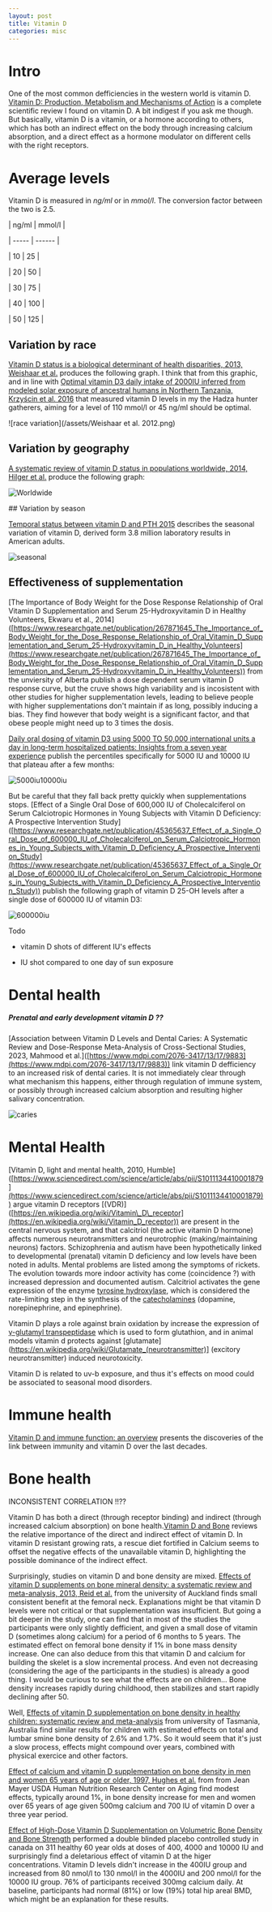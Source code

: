 ```yaml
---
layout: post
title: Vitamin D
categories: misc
---
```

# Intro

One of the most common defficiencies in the western world is vitamin D. [Vitamin D: Production, Metabolism and Mechanisms of Action]([https://www.ncbi.nlm.nih.gov/books/NBK278935/](https://www.ncbi.nlm.nih.gov/books/NBK278935/)) is a complete scientific review I found on vitamin D. A bit indigest if you ask me though. But basically, vitamin D is a vitamin, or a hormone according to others, which has both an indirect effect on the body through increasing calcium absorption, and a direct effect as a hormone modulator on different cells with the right receptors.


# Average levels

Vitamin D is measured in _ng/ml_ or in _mmol/l_. The conversion factor between the two is 2.5.

| ng/ml | mmol/l |

| ----- | ------ |

| 10 | 25 |

| 20 | 50 |

| 30 | 75 |

| 40 | 100 |

| 50 | 125 |

## Variation by race

[Vitamin D status is a biological determinant of health disparities, 2013, Weishaar et al.]([https://pubmed.ncbi.nlm.nih.gov/23415504/](https://pubmed.ncbi.nlm.nih.gov/23415504/)) produces the following graph. I think that from this graphic, and in line with [Optimal vitamin D3 daily intake of 2000IU inferred from modeled solar exposure of ancestral humans in Northern Tanzania, Krzyścin et al. 2016]([https://pubmed.ncbi.nlm.nih.gov/27043260/](https://pubmed.ncbi.nlm.nih.gov/27043260/)) that measured vitamin D levels in my the Hadza hunter gatherers, aiming for a level of 110 mmol/l or 45 ng/ml should be optimal.

![race variation](/assets/Weishaar et al. 2012.png)

## Variation by geography

[A systematic review of vitamin D status in populations worldwide, 2014, Hilger et al.]([https://pubmed.ncbi.nlm.nih.gov/23930771/](https://pubmed.ncbi.nlm.nih.gov/23930771/)) produce the following graph:

![Worldwide](/assets/worldwide_vitaminD.png)

\## Variation by season

[Temporal status between vitamin D and PTH 2015]([https://journals.plos.org/plosone/article/figure?id=10.1371/journal.pone.0118108.g001](https://journals.plos.org/plosone/article/figure?id=10.1371/journal.pone.0118108.g001)) describes the seasonal variation of vitamin D, derived form 3.8 million laboratory results in American adults.

![seasonal](/assets/seasonal_D.png)

## Effectiveness of supplementation

[The Importance of Body Weight for the Dose Response Relationship of Oral Vitamin D Supplementation and Serum 25-Hydroxyvitamin D in Healthy Volunteers, Ekwaru et al., 2014\]([https://www.researchgate.net/publication/267871645_The_Importance_of_Body_Weight_for_the_Dose_Response_Relationship_of_Oral_Vitamin_D_Supplementation_and_Serum_25-Hydroxyvitamin_D_in_Healthy_Volunteers](https://www.researchgate.net/publication/267871645_The_Importance_of_Body_Weight_for_the_Dose_Response_Relationship_of_Oral_Vitamin_D_Supplementation_and_Serum_25-Hydroxyvitamin_D_in_Healthy_Volunteers)) from the unviersity of Alberta publish a dose dependent serum vitamin D response curve, but the cruve shows high variability and is incosistent with other studies for higher supplementation levels, leading to believe people with higher supplementations don't maintain if as long, possibly inducing a bias. They find however that body weight is a significant factor, and that obese people might need up to 3 times the dosis.

[Daily oral dosing of vitamin D3 using 5000 TO 50,000 international units a day in long-term hospitalized patients: Insights from a seven year experience]([https://pubmed.ncbi.nlm.nih.gov/30611908/](https://pubmed.ncbi.nlm.nih.gov/30611908/)) publish the percentiles specifically for 5000 IU and 10000 IU that plateau after a few months:

![5000iu10000iu](/assets/5000_10000_vitamin_D.png)

But be careful that they fall back pretty quickly when supplementations stops. \[Effect of a Single Oral Dose of 600,000 IU of Cholecalciferol on Serum Calciotropic Hormones in Young Subjects with Vitamin D Deficiency: A Prospective Intervention Study\]([https://www.researchgate.net/publication/45365637_Effect_of_a_Single_Oral_Dose_of_600000_IU_of_Cholecalciferol_on_Serum_Calciotropic_Hormones_in_Young_Subjects_with_Vitamin_D_Deficiency_A_Prospective_Intervention_Study](https://www.researchgate.net/publication/45365637_Effect_of_a_Single_Oral_Dose_of_600000_IU_of_Cholecalciferol_on_Serum_Calciotropic_Hormones_in_Young_Subjects_with_Vitamin_D_Deficiency_A_Prospective_Intervention_Study)) publish the following graph of vitamin D 25-OH levels after a single dose of 600000 IU of vitamin D3:

![600000iu](/assets/600000_vitamin_D.png)

Todo

- vitamin D shots of different IU's effects

- IU shot compared to one day of sun exposure

# Dental health

##### Prenatal and early development vitamin D ??

[Association between Vitamin D Levels and Dental Caries: A Systematic Review and Dose-Response Meta-Analysis of Cross-Sectional Studies, 2023, Mahmood et al.\]([https://www.mdpi.com/2076-3417/13/17/9883](https://www.mdpi.com/2076-3417/13/17/9883)) link vitamin D defficiency to an increased risk of dental caries. It is not immediately clear through what mechanism this happens, either through regulation of immune system, or possibly through increased calcium absorption and resulting higher salivary concentration.

![caries](/assets/caries.png)

# Mental Health

[Vitamin D, light and mental health, 2010, Humble\]([https://www.sciencedirect.com/science/article/abs/pii/S1011134410001879](https://www.sciencedirect.com/science/article/abs/pii/S1011134410001879)) argue vitamin D receptors \[(VDR)\]([https://en.wikipedia.org/wiki/Vitamin\_D\_receptor](https://en.wikipedia.org/wiki/Vitamin_D_receptor)) are present in the central nervous system, and that calcitriol (the active vitamin D hormone) affects numerous neurotransmitters and neurotrophic (making/maintaining neurons) factors. Schizophrenia and autism have been hypothetically linked to developmental (prenatal) vitamin D deficiency and low levels have been noted in adults. Mental problems are listed among the symptoms of rickets. The evolution towards more indoor activity has come (coincidence ?) with increased depression and documented autism. Calcitriol activates the gene expression of the enzyme [tyrosine hydroxylase]([https://en.wikipedia.org/wiki/Tyrosine\_hydroxylase](https://en.wikipedia.org/wiki/Tyrosine_hydroxylase)), which is considered the rate-limiting step in the synthesis of the [catecholamines]([https://en.wikipedia.org/wiki/Catecholamine](https://en.wikipedia.org/wiki/Catecholamine)) (dopamine, norepinephrine, and epinephrine).

Vitamin D plays a role against brain oxidation by increase the expression of [γ-glutamyl transpeptidase]([https://en.wikipedia.org/wiki/Gamma-glutamyltransferase](https://en.wikipedia.org/wiki/Gamma-glutamyltransferase)) which is used to form glutathion, and in animal models vitamin d protects against [glutamate](https://en.wikipedia.org/wiki/Glutamate_(neurotransmitter)] (excitory neurotransmitter) induced neurotoxicity.

Vitamin D is related to uv-b exposure, and thus it's effects on mood could be associated to seasonal mood disorders.

# Immune health

[Vitamin D and immune function: an overview]([https://www.cambridge.org/core/journals/proceedings-of-the-nutrition-society/article/vitamin-d-and-immune-function-an-overview/302152110AEE222430F44164E53FEA90](https://www.cambridge.org/core/journals/proceedings-of-the-nutrition-society/article/vitamin-d-and-immune-function-an-overview/302152110AEE222430F44164E53FEA90)) presents the discoveries of the link between immunity and vitamin D over the last decades.

# Bone health

INCONSISTENT CORRELATION !!??

Vitamin D has both a direct (through receptor binding) and indirect (through increased calcium absorption) on bone health.[Vitamin D and Bone]([https://www.ncbi.nlm.nih.gov/pmc/articles/PMC3688475/](https://www.ncbi.nlm.nih.gov/pmc/articles/PMC3688475/)) reviews the relative importance of the direct and indirect effect of vitamin D. In vitamin D resistant growing rats, a rescue diet fortified in Calcium seems to offset the negative effects of the unavailable vitamin D, highlighting the possible dominance of the indirect effect.

Surprisingly, studies on vitamin D and bone density are mixed. [Effects of vitamin D supplements on bone mineral density: a systematic review and meta-analysis, 2013, Reid et al.]([https://pubmed.ncbi.nlm.nih.gov/24119980/](https://pubmed.ncbi.nlm.nih.gov/24119980/)) from the university of Auckland finds small consistent benefit at the femoral neck. Explanations might be that vitamin D levels were not critical or that supplementation was insufficient. But going a bit deeper in the study, one can find that in most of the studies the participants were only slightly defficient, and given a small dose of vitamin D (sometimes along calcium) for a period of 6 months to 5 years. The estimated effect on femoral bone density if 1% in bone mass density increase. One can also deduce from this that vitamin D and calcium for building the skelet is a slow incremental process. And even not decreasing (considering the age of the participants in the studies) is already a good thing. I would be curious to see what the effects are on children... Bone density increases rapidly during childhood, then stabilizes and start rapidly declining after 50.

Well, [Effects of vitamin D supplementation on bone density in healthy children: systematic review and meta-analysis]([https://www.bmj.com/content/342/bmj.c7254.short](https://www.bmj.com/content/342/bmj.c7254.short)) from university of Tasmania, Australia find similar results for children with estimated effects on total and lumbar smine bone density of 2.6% and 1.7%. So it would seem that it's just a slow process, effects might compound over years, combined with physical exercice and other factors.

[Effect of calcium and vitamin D supplementation on bone density in men and women 65 years of age or older, 1997, Hughes et al.]([https://pubmed.ncbi.nlm.nih.gov/9278463/](https://pubmed.ncbi.nlm.nih.gov/9278463/)) from from Jean Mayer USDA Human Nutrition Research Center on Aging find modest effects, typically around 1%, in bone density increase for men and women over 65 years of age given 500mg calcium and 700 IU of vitamin D over a three year period.

[Effect of High-Dose Vitamin D Supplementation on Volumetric Bone Density and Bone Strength]([https://jamanetwork.com/journals/jama/article-abstract/2748796](https://jamanetwork.com/journals/jama/article-abstract/2748796)) performed a double blinded placebo controlled study in canada on 311 healthy 60 year olds at doses of 400, 4000 and 10000 IU and surprisingly find a deletarious effect of vitamin D at the higer concentrations. Vitamin D levels didn't increase in the 400IU group and increased from 80 nmol/l to 130 nmol/l in the 4000IU and 200 nmol/l for the 10000 IU group. 76% of participants received 300mg calcium daily. At baseline, participants had normal (81%) or low (19%) total hip areal BMD, which might be an explanation for these results.